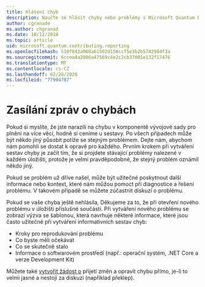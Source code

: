 ```yaml
---
title: Hlášení chyb
description: Naučte se hlásit chyby nebo problémy s Microsoft Quantum Development Kit (QDK).
author: cgranade
ms.author: chgranad
ms.date: 10/12/2018
ms.topic: article
uid: microsoft.quantum.contributing.reporting
ms.openlocfilehash: 510f842a068a61502d150ccf5e3b2b5742984f3a
ms.sourcegitcommit: 6ccea4a2006a47569c4e2c2cb37001e132f17476
ms.translationtype: MT
ms.contentlocale: cs-CZ
ms.lasthandoff: 02/28/2020
ms.locfileid: "77904787"
---
```

# <a name="reporting-bugs"></a>Zasílání zpráv o chybách #

Pokud si myslíte, že jste narazili na chybu v komponentě vývojové sady pro plnění na více věcí, hodně si ceníme u sestavy.
Po všech případech může být někdo jiný působit potíže se stejným problémem. Dejte nám, abychom nám pomohli se dostat k opravě pro každého.
Prvním krokem při vytváření sestav chyby je začít tím, že si projdete stávající problémy nalezené v každém úložišti, protože je velmi pravděpodobné, že stejný problém oznámil někdo jiný.

Pokud se problém už dříve našel, může být užitečné poskytnout další informace nebo kontext, které nám můžou pomoct při diagnostice a řešení problému.
V takovém případě se můžete zúčastnit diskuzí o problému.

Pokud se vaše chyba ještě nehlásila, Děkujeme za to, že při otevření nového problému v úložišti příslušné součásti.
Při vytváření nového problému se zobrazí výzva se šablonou, která navrhuje některé informace, které jsou často užitečné při vytváření informativních sestav chyb:

- Kroky pro reprodukování problému
- Co byste měli očekávat
- Co se skutečně stalo
- Informace o softwarovém prostředí (např.: operační systém, .NET Core a verze Development Kit)

Můžete také [vytvořit žádost o](https://help.github.com/articles/about-pull-requests/) přijetí změn a opravit chybu přímo, je-li to velmi jasné a nestojí za diskuzi (například překlep).

